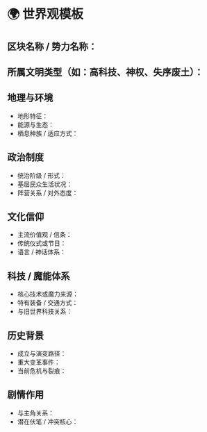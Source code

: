 # 🌍 世界观模板

## 区块名称 / 势力名称：
## 所属文明类型（如：高科技、神权、失序废土）：

## 地理与环境
- 地形特征：
- 能源与生态：
- 栖息种族 / 适应方式：

## 政治制度
- 统治阶级 / 形式：
- 基层民众生活状况：
- 阵营关系 / 对外态度：

## 文化信仰
- 主流价值观 / 信条：
- 传统仪式或节日：
- 语言 / 神话体系：

## 科技 / 魔能体系
- 核心技术或魔力来源：
- 特有装备 / 交通方式：
- 与旧世界科技关系：

## 历史背景
- 成立与演变路径：
- 重大变革事件：
- 当前危机与裂痕：

## 剧情作用
- 与主角关系：
- 潜在伏笔 / 冲突核心：